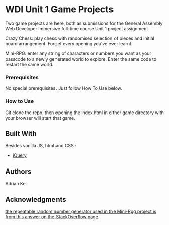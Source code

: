 # WDI Unit 1 Game Projects
Two game projects are here, both as submissions for the General Assembly Web Developer Immersive full-time course Unit 1 project assignment

Crazy Chess: play chess with randomised selection of pieces and initial board arrangement. Forget every opening you've ever learnt.

Mini-RPG: enter any string of characters or numbers you want as your passcode to a newly generated world to explore. Enter the same code to restart the same world.

### Prerequisites

No special prerequisites. Just follow How To Use below.

### How to Use

Git clone the repo, then opening the index.html in either game directory with your browser will start that game. 

## Built With

Besides vanilla JS, html and CSS :

* [jQuery](http://jquery.com/)

## Authors

Adrian Ke

## Acknowledgments

[the repeatable random number generator used in the Mini-Rpg project is from this answer on the StackOverflow page](http://stackoverflow.com/a/19303725).

